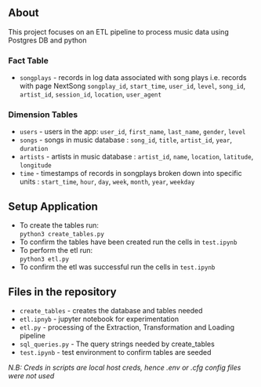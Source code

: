## About
This project focuses on an ETL pipeline to process music data using Postgres DB and python

### Fact Table 
- `songplays` - records in log data associated with song plays i.e. records with page NextSong
`songplay_id`, `start_time`, `user_id`, `level`, `song_id`, `artist_id`, `session_id`, `location`, `user_agent`

### Dimension Tables
- `users` - users in the app: `user_id`, `first_name`, `last_name`, `gender`, `level`
- `songs` - songs in music database : `song_id`, `title`, `artist_id`, `year`, `duration`
- `artists` - artists in music database : `artist_id`, `name`, `location`, `latitude`, `longitude`
- `time` - timestamps of records in songplays broken down into specific units : `start_time`, `hour`, `day`, `week`, `month`, 
  `year`, `weekday`


## Setup Application
- To create the tables run: \
``python3 create_tables.py``
- To confirm the tables have been created run the cells in `test.ipynb`
- To perform the etl run: \
  ``python3 etl.py``
- To confirm the etl was successful run the cells in `test.ipynb`

## Files in the repository
- `create_tables` - creates the database and tables needed 
- `etl.ipnyb` - jupyter notebook for experimentation
- `etl.py` - processing of the Extraction, Transformation and Loading pipeline
- `sql_queries.py` - The query strings needed by create_tables
- `test.ipynb` - test environment to confirm tables are seeded

*N.B: Creds in scripts are local host creds, hence .env or .cfg config files were not used*